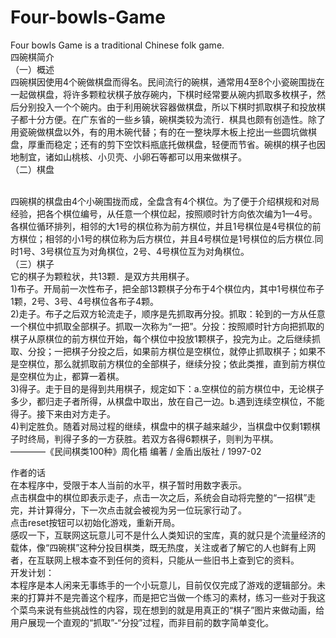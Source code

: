 # Four-bowls-Game
Four bowls Game is a traditional Chinese folk game.
<br>
四碗棋简介
<br>
（一）概述
<br>
四碗棋因使用4个碗做棋盘而得名。民间流行的碗棋，通常用4至8个小瓷碗围拢在一起做棋盘，将许多颗粒状棋子放存碗内，下棋时经常要从碗内抓取多枚棋子，然后分别投入一个个碗内。由于利用碗状容器做棋盘，所以下棋时抓取棋子和投放棋子都十分方便。在广东省的一些乡镇，碗棋类较为流行．棋具也颇有创造性。除了用瓷碗做棋盘以外，有的用木碗代替；有的在一整块厚木板上挖出一些圆坑做棋盘，厚重而稳定；还有的剪下空饮料瓶底托做棋盘，轻便而节省。碗棋的棋子也因地制宜，诸如山桃核、小贝壳、小卵石等都可以用来做棋子。
<br>
（二）棋盘
<br>

<br>
四碗棋的棋盘由4个小碗围拢而成，全盘含有4个棋位。为了便于介绍棋规和对局经验，把各个棋位编号，从任意一个棋位起，按照顺时针方向依次编为1—4号。各棋位循环排列，相邻的大1号的棋位称为前方棋位，并且1号棋位是4号棋位的前方棋位；相邻的小1号的棋位称为后方棋位，并且4号棋位是1号棋位的后方棋位.同时1号、3号棋位互为对角棋位，2号、4号棋位互为对角棋位。
<br>
（三）棋子
<br>
它的棋子为颗粒状，共13颗．是双方共用棋子。
<br>
1)布子。开局前一次性布子，把全部13颗棋子分布于4个棋位内，其中1号棋位布子1颗，2号、3号、4号棋位各布子4颗。
<br>
2)走子。布子之后双方轮流走子，顺序是先抓取再分投。抓取：轮到的一方从任意一个棋位中抓取全部棋子。抓取一次称为“一把”。分投：按照顺时针方向把抓取的棋子从原棋位的前方棋位开始，每个棋位中投放1颗棋子，投完为止。之后继续抓取、分投；一把棋子分投之后，如果前方棋位是空棋位，就停止抓取棋子；如果不是空棋位，那么就抓取前方棋位的全部棋子，继续分投；依此类推，直到前方棋位是空棋位为止，都算一着棋。
<br>
3)得子。走于目的是得到共用棋子，规定如下：a.空棋位的前方棋位中，无论棋子多少，都归走子者所得，从棋盘中取出，放在自己一边。b.遇到连续空棋位，不能得子。接下来由对方走子。
<br>
4)判定胜负。随着对局过程的继续，棋盘中的棋子越来越少，当棋盘中仅剩1颗棋子时终局，判得子多的一方获胜。若双方各得6颗棋子，则判为平棋。
<br>
																																										————《民间棋类100种》周化梧 编著 / 金盾出版社 / 1997-02


作者的话
<br>
在本程序中，受限于本人当前的水平，棋子暂时用数字表示。
<br>
点击棋盘中的棋位即表示走子，点击一次之后，系统会自动将完整的“一招棋”走完，并计算得分，下一次点击就会被视为另一位玩家行动了。
<br>
点击reset按钮可以初始化游戏，重新开局。
<br>
感叹一下，互联网这玩意儿可不是什么人类知识的宝库，真的就只是个流量经济的载体，像“四碗棋”这种分投目棋类，既无热度，关注或者了解它的人也鲜有上网者，在互联网上根本查不到任何的资料，只能从一些旧书上查到它的资料。
<br>
开发计划：
<br>
本程序是本人闲来无事练手的一个小玩意儿，目前仅仅完成了游戏的逻辑部分。未来的打算并不是完善这个程序，而是把它当做一个练习的素材，练习一些对于我这个菜鸟来说有些挑战性的内容，现在想到的就是用真正的“棋子”图片来做动画，给用户展现一个直观的“抓取”-“分投”过程，而非目前的数字简单变化。
